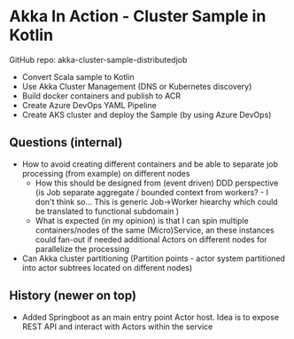 # Akka In Action - Cluster Sample in Kotlin

GitHub repo: akka-cluster-sample-distributedjob

- Convert Scala sample to Kotlin
- Use Akka Cluster Management (DNS or Kubernetes discovery)
- Build docker containers and publish to ACR
- Create Azure DevOps YAML Pipeline
- Create AKS cluster and deploy the Sample (by using Azure DevOps)


## Questions (internal)
- How to avoid creating different containers and be able to separate job processing (from example) on different nodes
  * How this should be designed from (event driven) DDD perspective (is Job separate aggregate / bounded context from workers? - I don't think so... This is generic Job->Worker hiearchy which could be translated to functional subdomain )
  * What is expected (in my opinion) is that I can spin multiple containers/nodes of the same (Micro)Service, an these instances could fan-out if needed additional Actors on different nodes for parallelize the processing
- Can Akka cluster partitioning (Partition points - actor system partitioned into actor subtrees located on different nodes)  

## History (newer on top)
- Added Springboot as an main entry point Actor host. Idea is to expose REST API and interact with Actors within the service 